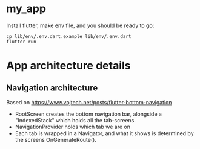 # my_app

Install flutter, make env file, and you should be ready to go:

```
cp lib/env/.env.dart.example lib/env/.env.dart
flutter run
```


# App architecture details

## Navigation architecture

Based on https://www.vojtech.net/posts/flutter-bottom-navigation

- RootScreen creates the bottom navigation bar, alongside a "IndexedStack" which holds all the tab-screens.
- NavigationProvider holds which tab we are on
- Each tab is wrapped in a Navigator, and what it shows is determined by the screens OnGenerateRoute().

